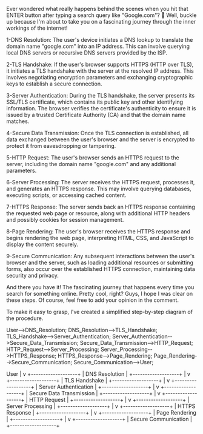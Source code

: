 Ever wondered what really happens behind the scenes when you hit that ENTER button after typing a search query like "Google.com"? 🤔 Well, buckle up because I'm about to take you on a fascinating journey through the inner workings of the internet!


1-DNS Resolution: The user's device initiates a DNS lookup to translate the domain name "google.com" into an IP address. This can involve querying local DNS servers or recursive DNS servers provided by the ISP.

2-TLS Handshake: If the user's browser supports HTTPS (HTTP over TLS), it initiates a TLS handshake with the server at the resolved IP address. This involves negotiating encryption parameters and exchanging cryptographic keys to establish a secure connection.

3-Server Authentication: During the TLS handshake, the server presents its SSL/TLS certificate, which contains its public key and other identifying information. The browser verifies the certificate's authenticity to ensure it is issued by a trusted Certificate Authority (CA) and that the domain name matches.

4-Secure Data Transmission: Once the TLS connection is established, all data exchanged between the user's browser and the server is encrypted to protect it from eavesdropping or tampering.

5-HTTP Request: The user's browser sends an HTTPS request to the server, including the domain name "google.com" and any additional parameters.

6-Server Processing: The server receives the HTTPS request, processes it, and generates an HTTPS response. This may involve querying databases, executing scripts, or accessing cached content.

7-HTTPS Response: The server sends back an HTTPS response containing the requested web page or resource, along with additional HTTP headers and possibly cookies for session management.

8-Page Rendering: The user's browser receives the HTTPS response and begins rendering the web page, interpreting HTML, CSS, and JavaScript to display the content securely.

9-Secure Communication: Any subsequent interactions between the user's browser and the server, such as loading additional resources or submitting forms, also occur over the established HTTPS connection, maintaining data security and privacy.

And there you have it! The fascinating journey that happens every time you search for something online. Pretty cool, right?
Guys, I hope I was clear on these steps. Of course, feel free to add your opinion in the comment. 

 To make it easy to grasp, I've created a simplified step-by-step diagram of the procedure.

  User-->DNS_Resolution;
    DNS_Resolution-->TLS_Handshake;
    TLS_Handshake-->Server_Authentication;
    Server_Authentication-->Secure_Data_Transmission;
    Secure_Data_Transmission-->HTTP_Request;
    HTTP_Request-->Server_Processing;
    Server_Processing-->HTTPS_Response;
    HTTPS_Response-->Page_Rendering;
    Page_Rendering-->Secure_Communication;
    Secure_Communication-->User;

  User
             |
             v
     +-------------------+
     | DNS Resolution    |
     +-------------------+
             |
             v
     +-------------------+
     | TLS Handshake     |
     +-------------------+
             |
             v
     +-------------------+
     | Server Authentication |
     +-------------------+
             |
             v
     +-------------------+
     | Secure Data Transmission |
     +-------------------+
             |
             v
     +-------------------+
     | HTTP Request      |
     +-------------------+
             |
             v
     +-------------------+
     | Server Processing |
     +-------------------+
             |
             v
     +-------------------+
     | HTTPS Response    |
     +-------------------+
             |
             v
     +-------------------+
     | Page Rendering    |
     +-------------------+
             |
             v
     +-------------------+
     | Secure Communication |
     +-------------------+
